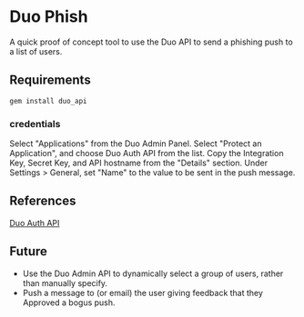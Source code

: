 # Duo Phish

A quick proof of concept tool to use the Duo API to send a phishing push to a list of users.

## Requirements

`gem install duo_api`

### credentials
Select "Applications" from the Duo Admin Panel.  Select "Protect an Application", and choose Duo Auth API from the list.  Copy the Integration Key, Secret Key, and API hostname from the "Details" section.  Under Settings > General, set "Name" to the value to be sent in the push message.

## References

[Duo Auth API](https://duo.com/docs/authapi)

## Future

- Use the Duo Admin API to dynamically select a group of users, rather than manually specify.
- Push a message to (or email) the user giving feedback that they Approved a bogus push.
